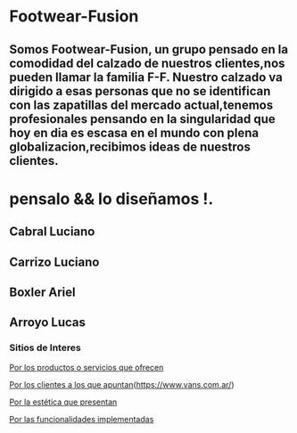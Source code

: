 # Footwear-Fusion

## Somos Footwear-Fusion, un grupo pensado en la comodidad del calzado de nuestros clientes,nos pueden llamar la familia F-F. Nuestro calzado va dirigido a esas personas que no se identifican con las zapatillas del mercado actual,tenemos profesionales pensando en la singularidad que hoy en dia es escasa en el mundo con plena globalizacion,recibimos ideas de nuestros clientes.
# **pensalo && lo diseñamos !.** 

## Cabral Luciano
## Carrizo Luciano
## Boxler Ariel 
## Arroyo Lucas



### Sitios de Interes

[Por los productos o servicios que ofrecen](https://www.cajondelasmuchascosas.com/)

[Por los clientes a los que apuntan](https://www.nike.com.ar/)(https://www.vans.com.ar/)

[Por la estética que presentan](https://www.newbalance.com.ar/)

[Por las funcionalidades implementadas](https://www.mercadolibre.com.ar/)
